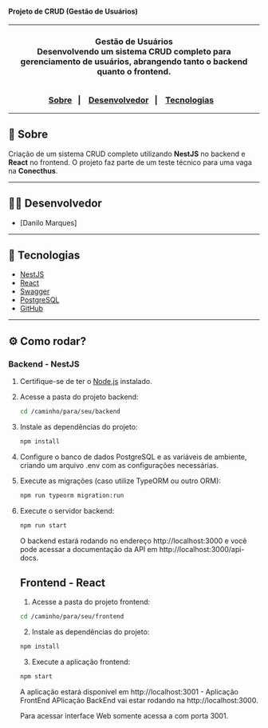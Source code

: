 <h4> Projeto de CRUD (Gestão de Usuários) </h4>

<hr>

<h3 align="center">
    Gestão de Usuários
    <br>
    Desenvolvendo um sistema CRUD completo para gerenciamento de usuários, abrangendo tanto o backend quanto o frontend.
    <br><br>
    <p align="center">
      <a href="#-sobre">Sobre</a>&nbsp;&nbsp;&nbsp;|&nbsp;&nbsp;&nbsp;
      <a href="#-desenvolvedor">Desenvolvedor</a>&nbsp;&nbsp;&nbsp;|&nbsp;&nbsp;&nbsp;
      <a href="#-tecnologias">Tecnologias</a>&nbsp;&nbsp;&nbsp;
</h3>

<hr>

## 🔖 Sobre

Criação de um sistema CRUD completo utilizando **NestJS** no backend e **React** no frontend. O projeto faz parte de um teste técnico para uma vaga na **Conecthus**.

---

## 👨‍💻 Desenvolvedor

* [Danilo Marques]

---

## 🚀 Tecnologias
- [NestJS](https://nestjs.com/)
- [React](https://reactjs.org/)
- [Swagger](https://swagger.io/)
- [PostgreSQL](https://www.postgresql.org/)
- [GitHub](https://github.com/)

---

## ⚙️ Como rodar?

### Backend - NestJS

1. Certifique-se de ter o [Node.js](https://nodejs.org/en/) instalado.

2. Acesse a pasta do projeto backend:
   ```bash
   cd /caminho/para/seu/backend
   ```
3. Instale as dependências do projeto: 
   ```bash
   npm install
   ```
4. Configure o banco de dados PostgreSQL e as variáveis de ambiente, criando um arquivo .env com as configurações necessárias. 
5. Execute as migrações (caso utilize TypeORM ou outro ORM):
   ```bash
   npm run typeorm migration:run
   ```
6. Execute o servidor backend:
   ```bash
   npm run start
   ```
   O backend estará rodando no endereço http://localhost:3000 e você pode acessar a documentação da API em http://localhost:3000/api-docs.

   ## Frontend - React

   1. Acesse a pasta do projeto frontend:
     ```bash
     cd /caminho/para/seu/frontend
     ```

   2. Instale as dependências do projeto:
     ```bash
     npm install
     ```
   3. Execute a aplicação frontend:
     ```bash
     npm start
     ```

    A aplicação estará disponível em http://localhost:3001 - Aplicação FrontEnd
    APlicação BackEnd vai estar rodando na http://localhost:3000.

    Para acessar interface Web somente acessa a com porta 3001.

    